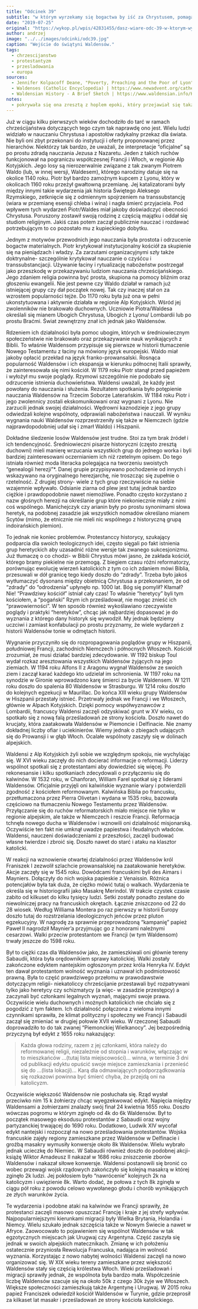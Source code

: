 ```yaml
---
title: "Odcinek 39"
subtitle: "w którym wyrzekamy się bogactwa by iść za Chrystusem, pomagamy ubogim i tłumaczymy Nowy Testament- za co spotyka nas kilkaset lat prześladowań."
date: "2019-07-25"
original: "https://wykop.pl/wpis/42831455/dasz-wiare-odc-39-w-ktorym-wyrzekamy-sie-bogactwa-"
author: andrzej
image: "../../images/odcinki/odc39.jpg"
caption: "Wejście do świątyni Waldensów."
tags:
  - chrzescijanstwo
  - protestantyzm
  - przesladowania
  - europa
sources:
  - Jennifer Kolpacoff Deane, "Poverty, Preaching and the Poor of Lyon" w "A History of Medieval Heresy and Inquisition"
  - Waldenses (Catholic Encyclopedia) | https://www.newadvent.org/cathen/15527b.htm
  - Waldensian History - A Brief Sketch | https://www.waldensian.info/History.htm
notes:
  - pokrywała się ona zresztą z hoplem epoki, który przejawiał się także np. w tworzeniu genealogii etnicznych, wywodzących różne ludy od postaci z mitologii klasycznej i biblijnej
---
```


Już w ciągu kilku pierwszych wieków dochodziło do tarć w ramach chrześcijaństwa dotyczących tego czym tak naprawdę ono jest. Wielu ludzi widziało w nauczaniu Chrystusa i apostołów radykalny przekaz dla świata. Nie byli oni zbyt przekonani do instytucji i oferty proponowanej przez hierarchów. Niektórzy tak bardzo, że uważali, że interpretacje “oficjalne” są po prostu zdradą nauczania Jezusa z Nazaretu. Jeden z takich ruchów funkcjonował na pograniczu współczesnej Francji i Włoch, w regionie Alp Kotyjskich. Jego losy są nierozerwalnie związane z tak zwanym Piotrem Waldo (lub, w innej wersji, Waldesem), którego narodziny datuje się na okolice 1140 roku. Piotr był bardzo zamożnym kupcem z Lyonu, który w okolicach 1160 roku przeżył gwałtowną przemianę. Jej katalizatorami były między innymi takie wydarzenia jak historia Świętego Aleksego Rzymskiego, zetknięcie się z odmiennym spojrzeniem na transsubstancję (wiara w przemianę esensji chleba i wina) i nagła śmierć przyjaciela. Pod wpływem tych wydarzeń Piotr/Waldes miał jakoby doświadczyć obecności Chrystusa. Poruszony zostawił swoją rodzinę z częścią majątku i oddał się studiom religijnym. Jakiś czas potem zaczął publicznie nauczać i rozdawać potrzebującym to co pozostało mu z kupieckiego dobytku.

Jednym z motywów przewodnich jego nauczania była prostota i odrzucenie bogactw materialnych. Piotr krytykował instytucjonalny kościół za skupienie się na pieniądzach i władzy. Za zarzutami organizacyjnymi szły także doktrynalne- szczególnie krytykował nauczanie o czyśćcu i transsubstancjacji. Używanie łaciny i rytualizację nabożeństw postrzegał jako przeszkodę w przekazywaniu ludziom nauczania chrześcijańskiego. Jego zdaniem religia powinna być prosta, skupiona na pomocy bliźnim oraz głoszeniu ewangelii. Nie jest pewne czy Waldo działał w ramach już istniejącej grupy czy dał początek nowej. Tak czy inaczej stał on za wzrostem popularności tejże. Do 1170 roku była już ona w pełni ukonstytuowana i aktywnie działała w regionie Alp Kotyjskich. Wśród jej zwolenników nie brakowało duchownych. Uczniowie Piotra/Waldesa określali się mianem Ubogich Chrystusa, Ubogich z Lyonu/ Lombardii lub po prostu Braćmi. Świat zewnętrzny znał ich jednak jako Waldensów.

Rdzeniem ich działalności była pomoc ubogim, których w średniowiecznym społeczeństwie nie brakowało oraz przekazywanie nauk wynikających z Biblii. To właśnie Waldensom przypisuje się pierwsze w historii tłumaczenie Nowego Testamentu z łaciny na mówiony język europejski. Waldo miał jakoby opłacić przekład na język franko-prowansalski. Rosnąca popularność Waldensów i ich ekspansja w kierunku północnej Italii sprawiły, że zainteresowała się nimi kościół. W 1179 roku Piotr stanął przed papieżem i wyłożył mu swoje poglądy. Rzymowi szczególnie nie podobało się odrzucenie istnienia duchowieństwa. Waldensi uważali, że każdy jest powołany do nauczania i służenia. Rezultatem spotkania było potępienie nauczania Waldensów na Trzecim Soborze Laterańskim. W 1184 roku Piotr i jego zwolennicy zostali ekskomunikowani oraz wygnani z Lyonu. Nie zarzucili jednak swojej działalności. Wędrowni kaznodzieje z jego grupy odwiedzali kolejne wspólnoty, odprawiali nabożeństwa i nauczali. W wyniku wygnania nauki Waldensów rozprzestrzeniły się także w Niemczech (gdzie najprawdopodobniej udał się i zmarł Waldo) i Hiszpanii.

Dokładne śledzenie losów Waldensów jest trudne. Stoi za tym brak źródeł i ich tendencyjność. Średniowieczni pisarze historyczni (często zresztą duchowni) mieli manierę wrzucania wszystkich grup do jednego worka i byli bardziej zainteresowani oczernianiem ich niż rzetelnym opisem. Do tego istniała również moda literacka polegająca na tworzeniu swoistych “genealogii herezji”*. Danej grupie przypisywano pochodzenie od innych i wskazywano na oryginalnego herezjarchę, nie troszcząc się zupełnie o rzetelność. Z drugiej strony- wiele z tych grup rzeczywiście na siebie wzajemnie wpływało. Odsianie ziarna od plew jest tutaj jednak bardzo ciężkie i prawdopodobnie nawet niemożliwe. Ponadto często korzystano z nazw głośnych herezji na określanie grup które niekoniecznie miały z nimi coś wspólnego. Manichejczyk czy arianin były po prostu synonimami słowa heretyk, na podobnej zasadzie jak wszystkich nomadów określano mianem Scytów (mimo, że etnicznie nie mieli nic wspólnego z historyczną grupą indoirańskich plemion).

To jednak nie koniec problemów. Protestanccy historycy, szukający podparcia dla swoich teologicznych idei, często sięgali po fakt istnienia grup heretyckich aby uzasadnić różne wersje tak zwanego sukcesjonizmu. Już tłumaczę o co chodzi- w Biblii Chrystus mówi jasno, że zakłada kościół, którego bramy piekielne nie przemogą. Z biegiem czasu różni reformatorzy, porównując ewolucję wierzeń katolickich z tym co ich zdaniem mówi Biblia, przesuwali w dół granicę tego kiedy doszło do “zdrady”. Trzeba było jakoś wytłumaczyć dysonans między obietnicą Chrystusa a przekonaniem, że od “zdrady” do “odrodzenia” upłynęło np. 1000 lat. Bóg się pomylił? Kłamał? Nie! “Prawdziwy kościół” istniał cały czas! To właśnie “heretycy” byli tym kościołem, a “pogański” Rzym ich prześladował, nie mogąc znieść ich “prawowierności”. W ten sposób również wykoślawiano rzeczywiste poglądy i praktyki “heretyków”, chcąc jak najbardziej dopasować je do wyznania z którego dany historyk się wywodził. My jednak będziemy uczciwi i zamiast konfabulacji po prostu przyznamy, że wiele wydarzeń z historii Waldensów tonie w odmętach historii.

Wygnanie przyczyniło się do rozpropagowania poglądów grupy w Hiszpanii, południowej Francji, zachodnich Niemczech i północnych Włoszech. Kościół zrozumiał, że musi działać bardziej zdecydowanie. W 1192 biskup Toul wydał rozkaz aresztowania wszystkich Waldensów żyjących na jego ziemiach. W 1194 roku Alfons II z Aragonu wygnał Waldensów ze swoich ziem i zaczął karać każdego kto udzielał im schronienia. W 1197 roku na synodzie w Gironie wprowadzono karę śmierci za bycie Waldensem. W 1211 roku doszło do spalenia 80 Waldensów w Strasburgu. W 1214 roku doszło do kolejnych egzekucji w Maurillac. Do końca XIII wieku grupy Waldensów w Hiszpanii przestały istnieć. Przetrwały jednak we Francji i we Włoszech, głównie w Alpach Kotyjskich. Dzięki pomocy współwyznawców z Lombardii, francuscy Waldensi zaczęli odzyskiwać grunt w XV wieku, co spotkało się z nową falą prześladowań ze strony kościoła. Doszło nawet do krucjaty, która zaatakowała Waldensów w Piemoncie i Delfinacie. Nie znamy dokładnej liczby ofiar i uciekinierów. Wiemy jednak o zbiegach udających się do Prowansji i w głąb Włoch. Ocalałe wspólnoty zaszyły się w dolinach alpejskich.

Waldensi z Alp Kotyjskich żyli sobie we względnym spokoju, nie wychylając się. W XVI wieku zaczęły do nich docierać informacje o reformacji. Liderzy wspólnot spotkali się z protestantami aby dowiedzieć się więcej. Po rekonesansie i kilku spotkaniach zdecydowali o przyłączeniu się do kalwinów. W 1532 roku, w Chanforan, William Farel spotkał się z liderami Waldensów. Oficjalnie przyjęli oni kalwińskie wyznanie wiary i potwierdzili zgodność z kościołem reformowanym. Kalwińska Biblia po francusku, przetłumaczona przez Pierra Olivetan i wydana w 1535 roku, bazowała częściowo na tłumaczeniu Nowego Testamentu przez Waldensów. Przyłączanie się do ruchów reformatorskich miało miejsce nie tylko w regionie alpejskim, ale także w Niemczech i reszcie Francji. Reformacja tchnęła nowego ducha w Waldensów i wznowili oni działalność misjonarską. Oczywiście ten fakt nie umknął uwadze papiestwa i feudalnych władców. Waldensi, nauczeni doświadczeniami z przeszłości, zaczęli budować własne twierdze i zbroić się. Doszło nawet do starć i ataku na klasztor katolicki.

W reakcji na wznowienie otwartej działalności przez Waldensów król Franiszek I zezwolił szlachcie prowansalskiej na zaatakowanie heretyków. Akcje zaczęły się w 1545 roku. Dowódcami francuskimi byli des Aimars i Mayniers. Dołączyły do nich wojska papieskie z Venaissin. Różnica potencjałów była tak duża, że ciężko mówić tutaj o walkach. Wydarzenia te określa się w historiografii jako Masakrę Merindol. W trakcie czystek czasie zabito od kilkuset do kilku tysięcy ludzi. Setki zostały ponadto zesłane do niewolniczej pracy na francuskich okrętach. Łącznie zniszczono od 22 do 28 wiosek. Według Williama Montera po raz pierwszy w historii Europy doszło tutaj do rozstrzelania ideologicznych jeńców przez pluton egzekucyjny. W nagrodę za sprawnie przeprowadzoną “kampanię” papież Paweł II nagrodził Maynier’a przyjmując go z honorami należnymi cesarzowi. Walki przeciw protestantom we Francji (w tym Waldensom) trwały jeszcze do 1598 roku.

Był to ciężki czas dla Waldensów jako, że zamieszkiwali oni głównie tereny Sabaudii, która była orędownikiem sprawy katolickiej. Walki zostały zakończone edyktem nantejskim ogłoszonym przez króla Henryka IV. Edykt ten dawał protestantom wolność wyznania i uznawał ich podmiotowość prawną. Była to część prawdziwego przełomu w prawodawstwie dotyczącym religii- niekatoliccy chrześcijanie przestawali być rozpatrywani tylko jako heretycy czy schizmatycy (a więc- w zasadzie przestępcy) a zaczynali być członkami legalnych wyznań, mającymi swoje prawa. Oczywiście wielu duchownych i możnych katolickich nie chciało się z pogodzić z tym faktem. Ich działalność połączona z wieloma innymi czynnikami sprawiła, że klimat polityczny i społeczny we Francji i Sabaudii zaczął się zmieniać w drugiej połowie XVII wieku. W rzeczonej Sabaudii doprowadziło to do tak zwanej “Piemonckiej Wielkanocy”. Jej bezpośrednią przyczyną był edykt z 1655 roku nakazujący:

>Każda głowa rodziny, razem z jej członkami, która należy do reformowanej religii, niezależnie od stopnia i warunków, włączając w to mieszkańców ...(tutaj lista miejscowości)... winna, w terminie 3 dni od publikacji edyktu opuścić swoje miejsce zamieszkania i przenieść się do ...(lista lokacji)... Karą dla odmawiających podporządkowania się rozkazowi powinna być śmierć chyba, że przejdą oni na katolicyzm.

Oczywiście większość Waldensów nie posłuchała się. Rząd wysłał przeciwko nim 15 k żołnierzy chcąc wyegzekwować edykt. Napięcia między Waldensami a żołnierzami znalazły swój finał 24 kwietnia 1655 roku. Doszło wówczas pogromu w którym zginęło od 4k do 6k Waldensów. Był to początek masowego eksodusu protestantów z Sabaudii oraz wojny partyzanckiej trwającej do 1690 roku. Dodatkowo, Ludwik XIV wycofał edykt nantejski i rozpoczął na nowo prześladowania protestantów. Wojska francuskie zajęły regiony zamieszkane przez Waldensów w Delfinacie i groźbą masakry wymusiły konwersje około 8k Waldensów. Wielu wybrało jednak ucieczkę do Niemiec. W Sabaudii również doszło do podobnej akcji- książę Wiktor Amadeusz II nakazał w 1686 roku zniszczenie zborów Waldensów i nakazał siłowe konwersje. Waldensi postanowili się bronić co wobec przewagi wojsk rządowych zakończyło się kolejną masakrą w której zginęło 2k ludzi. Jej pokłosiem było “nawrócenie” kolejnych 2k na katolicyzm i uwięzienie 8k. Warto dodać, że połowa z tych 8k zginęła w ciągu pół roku z powodu celowo wywołanego głodu i chorób wynikających ze złych warunków życia.

Te wydarzenia i podobne ataki na kalwinów we Francji sprawiły, że protestanci zaczęli masowo opuszczać Francję i kraje z jej strefy wpływów. Najpopularniejszymi kierunkami migracji były Wielka Brytania, Holandia i Niemcy. Wielu szukało jednak szczęścia także w Nowym Świecie a nawet w Afryce. Zaowocowało to pojawieniem się wspólnot Waldensów w tak egzotycznych miejscach jak Urugwaj czy Argentyna. Część zaszyła się jednak w swoich alpejskich matecznikach. Zmianę w ich położeniu ostatecznie przyniosła Rewolucja Francuska, nadająca im wolność wyznania. Korzystając z nowo nabytej wolności Waldensi zaczęli na nowo organizować się. W XIX wieku tereny zamieszkane przez większość Waldensów stały się częścią królestwa Włoch. Wieki prześladowań i migracji sprawiły jednak, że wspólnota była bardzo mała. Współcześnie liczbę Waldensów szacuje się na około 50k z czego 30k żyje we Włoszech. Większe społeczności zamieszkują także Argentynę i Urugwaj. W 2015 roku papież Franciszek odwiedził kościół Waldensów w Turynie, gdzie przeprosił za kilkaset lat masakr i prześladowań ze strony kościoła katolickiego.
